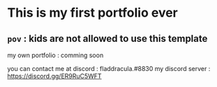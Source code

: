 # This is my first portfolio ever

## `pov` : kids are not allowed to use this template

my own portfolio : comming soon

you can contact me at discord : fladdracula.#8830
my discord server : https://discord.gg/ER9RuC5WFT
